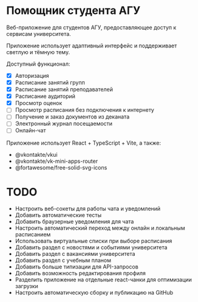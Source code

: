 # Помощник студента АГУ

Веб-приложение для студентов АГУ, предоставляющее доступ к сервисам университета.

Приложение использует адаптивный интерфейс и поддерживает светлую и тёмную тему. 

Доступный функционал:
- [x] Авторизация
- [x] Расписание занятий групп
- [x] Расписание занятий преподавателей
- [x] Расписание аудиторий
- [x] Просмотр оценок
- [ ] Просмотр расписания без подключения к интернету
- [ ] Получение и заказ документов из деканата
- [ ] Электронный журнал посещаемости
- [ ] Онлайн-чат

Приложение использует React + TypeScript + Vite, а также:
- @vkontakte/vkui
- @vkontakte/vk-mini-apps-router
- @fortawesome/free-solid-svg-icons

# TODO
- Настроить веб-сокеты для работы чата и уведомлений
- Добавить автоматические тесты
- Добавить браузерные уведомления для чата
- Настроить автоматический переход между онлайн и локальным расписанием
- Использовать виртуальные списки при выборе расписания
- Добавить раздел с новостями и событиями университета
- Добавить раздел с вакансиями университета
- Добавить раздел с учебным планом
- Добавить больше типизации для API-запросов
- Добавить возможность редактирования профиля
- Разделить приложение на отдельные react-чанки для оптимизации загрузки
- Настроить автоматическую сборку и публикацию на GitHub
